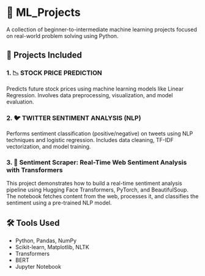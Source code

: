 # 🤖 ML_Projects

A collection of beginner-to-intermediate machine learning projects focused on real-world problem solving using Python.

## 📂 Projects Included

### 1. 📉 STOCK PRICE PREDICTION
Predicts future stock prices using machine learning models like Linear Regression. Involves data preprocessing, visualization, and model evaluation.

### 2. 🐦 TWITTER SENTIMENT ANALYSIS (NLP)
Performs sentiment classification (positive/negative) on tweets using NLP techniques and logistic regression. Includes data cleaning, TF-IDF vectorization, and model training.

### 3. 🧠 Sentiment Scraper: Real-Time Web Sentiment Analysis with Transformers
This project demonstrates how to build a real-time sentiment analysis pipeline using Hugging Face Transformers, PyTorch, and BeautifulSoup. The notebook fetches content from the web, processes it, and classifies the sentiment using a pre-trained NLP model.

## 🛠 Tools Used

- Python, Pandas, NumPy
- Scikit-learn, Matplotlib, NLTK
- Transformers
- BERT
- Jupyter Notebook

